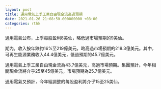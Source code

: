 ```yaml
---
layout: post
title: 通用電氣上季工業自由現金流高過預期
date: 2021-01-26 21:08:50.000000000 +08:00
categories: rthk
---
```


通用電氣公布，上季每股盈利8美仙，略低過市場預期的9美仙。

期內，收入按年跌約16%至219億美元，略高過市場預期的218.3億美元。其中，可再生能源業務收入44.4億美元，低過預期的45.7億美元。

通用電氣上季工業自由現金流為43.7億美元，高過市場預期。集團預計，今年相關現金流將介乎25至45億美元，市場預期為25.7億美元。

通用電氣又預計，今年經調整的每股盈利將介乎15至25美仙。
